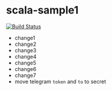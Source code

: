 # scala-sample1

[![Build Status](http://210.59.180.249:8847/api/badges/grandsys/scala-sample1/status.svg)](http://210.59.180.249:8847/grandsys/scala-sample1)

- change1
- change2
- change3
- change4
- change5
- change6
- change7
- move telegram `token` and `to` to secret
